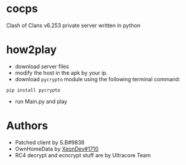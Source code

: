 # cocps
Clash of Clans v6.253 private server written in python
# how2play
- download server files
- modify the host in the apk by your ip.
- download `pycrypto` module using the following terminal command:
```
pip install pycrypto
```
- run Main.py and play
# Authors 
- Patched client by S.B#9838 
- OwnHomeData by [XeonDev#1710](https://github.com/1mposs1ble-dev/PyClash/blob/main/Packets/Messages/Server/OwnHomeData.py) 
- RC4 decrypt and ecncrypt stuff are by Ultracore Team

